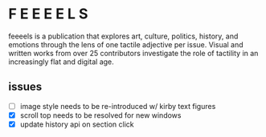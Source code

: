 # F E E E E L S

feeeels is a publication that explores art, culture, politics, history, and emotions through the lens of one tactile adjective per issue. Visual and written works from over 25 contributors investigate the role of tactility in an increasingly flat and digital age.


## issues
- [ ] image style needs to be re-introduced w/ kirby text figures
- [x] scroll top needs to be resolved for new windows
- [x] update history api on section click